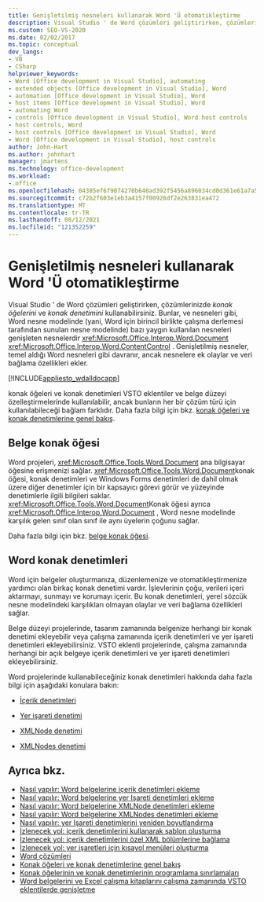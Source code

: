 ```yaml
---
title: Genişletilmiş nesneleri kullanarak Word 'Ü otomatikleştirme
description: Visual Studio ' de Word çözümleri geliştirirken, çözümlerinizde konak öğelerini ve konak denetimlerini nasıl kullanabileceğinizi öğrenin.
ms.custom: SEO-VS-2020
ms.date: 02/02/2017
ms.topic: conceptual
dev_langs:
- VB
- CSharp
helpviewer_keywords:
- Word [Office development in Visual Studio], automating
- extended objects [Office development in Visual Studio], Word
- automation [Office development in Visual Studio], Word
- host items [Office development in Visual Studio], Word
- automating Word
- controls [Office development in Visual Studio], Word host controls
- host controls, Word
- host controls [Office development in Visual Studio], Word
- Word [Office development in Visual Studio], host controls
author: John-Hart
ms.author: johnhart
manager: jmartens
ms.technology: office-development
ms.workload:
- office
ms.openlocfilehash: 04385ef6f9074270b640ad392f5456a896034cd0d361e61a7a5f63e1f69f4950
ms.sourcegitcommit: c72b2f603e1eb3a4157f00926df2e263831ea472
ms.translationtype: MT
ms.contentlocale: tr-TR
ms.lasthandoff: 08/12/2021
ms.locfileid: "121352259"
---
```

# <a name="automate-word-by-using-extended-objects"></a>Genişletilmiş nesneleri kullanarak Word 'Ü otomatikleştirme
  Visual Studio ' de Word çözümleri geliştirirken, çözümlerinizde *konak öğelerini* ve *konak denetimini* kullanabilirsiniz. Bunlar, ve nesneleri gibi, Word nesne modelinde (yani, Word için birincil birlikte çalışma derlemesi tarafından sunulan nesne modelinde) bazı yaygın kullanılan nesneleri genişleten nesnelerdir <xref:Microsoft.Office.Interop.Word.Document> <xref:Microsoft.Office.Interop.Word.ContentControl> . Genişletilmiş nesneler, temel aldığı Word nesneleri gibi davranır, ancak nesnelere ek olaylar ve veri bağlama özellikleri ekler.

 [!INCLUDE[appliesto_wdalldocapp](../vsto/includes/appliesto-wdalldocapp-md.md)]

 konak öğeleri ve konak denetimleri VSTO eklentiler ve belge düzeyi özelleştirmelerinde kullanılabilir, ancak bunların her bir çözüm türü için kullanılabileceği bağlam farklıdır. Daha fazla bilgi için bkz. [konak öğeleri ve konak denetimlerine genel bakış](../vsto/host-items-and-host-controls-overview.md).

## <a name="document-host-item"></a>Belge konak öğesi
 Word projeleri, <xref:Microsoft.Office.Tools.Word.Document> ana bilgisayar öğesine erişmenizi sağlar. <xref:Microsoft.Office.Tools.Word.Document>konak öğesi, konak denetimleri ve Windows Forms denetimleri de dahil olmak üzere diğer denetimler için bir kapsayıcı görevi görür ve yüzeyinde denetimlerle ilgili bilgileri saklar. <xref:Microsoft.Office.Tools.Word.Document>Konak öğesi ayrıca <xref:Microsoft.Office.Interop.Word.Document> , Word nesne modelinde karşılık gelen sınıf olan sınıf ile aynı üyelerin çoğunu sağlar.

 Daha fazla bilgi için bkz. [belge konak öğesi](../vsto/document-host-item.md).

## <a name="word-host-controls"></a>Word konak denetimleri
 Word için belgeler oluşturmanıza, düzenlemenize ve otomatikleştirmenize yardımcı olan birkaç konak denetimi vardır. İşlevlerinin çoğu, verileri içeri aktarmayı, sunmayı ve korumayı içerir. Bu konak denetimleri, yerel sözcük nesne modelindeki karşılıkları olmayan olaylar ve veri bağlama özellikleri sağlar.

 Belge düzeyi projelerinde, tasarım zamanında belgenize herhangi bir konak denetimi ekleyebilir veya çalışma zamanında içerik denetimleri ve yer işareti denetimleri ekleyebilirsiniz. VSTO eklenti projelerinde, çalışma zamanında herhangi bir açık belgeye içerik denetimleri ve yer işareti denetimleri ekleyebilirsiniz.

 Word projelerinde kullanabileceğiniz konak denetimleri hakkında daha fazla bilgi için aşağıdaki konulara bakın:

- [İçerik denetimleri](../vsto/content-controls.md)

- [Yer işareti denetimi](../vsto/bookmark-control.md)

- [XMLNode denetimi](../vsto/xmlnode-control.md)

- [XMLNodes denetimi](../vsto/xmlnodes-control.md)

## <a name="see-also"></a>Ayrıca bkz.
- [Nasıl yapılır: Word belgelerine içerik denetimleri ekleme](../vsto/how-to-add-content-controls-to-word-documents.md)
- [Nasıl yapılır: Word belgelerine yer Işareti denetimleri ekleme](../vsto/how-to-add-bookmark-controls-to-word-documents.md)
- [Nasıl yapılır: Word belgelerine XMLNode denetimleri ekleme](../vsto/how-to-add-xmlnode-controls-to-word-documents.md)
- [Nasıl yapılır: Word belgelerine XMLNodes denetimleri ekleme](../vsto/how-to-add-xmlnodes-controls-to-word-documents.md)
- [Nasıl yapılır: yer Işareti denetimlerini yeniden boyutlandırma](../vsto/how-to-resize-bookmark-controls.md)
- [İzlenecek yol: içerik denetimlerini kullanarak şablon oluşturma](../vsto/walkthrough-creating-a-template-by-using-content-controls.md)
- [İzlenecek yol: içerik denetimlerini özel XML bölümlerine bağlama](../vsto/walkthrough-binding-content-controls-to-custom-xml-parts.md)
- [İzlenecek yol: yer işaretleri için kısayol menüleri oluşturma](../vsto/walkthrough-creating-shortcut-menus-for-bookmarks.md)
- [Word çözümleri](../vsto/word-solutions.md)
- [Konak öğeleri ve konak denetimlerine genel bakış](../vsto/host-items-and-host-controls-overview.md)
- [Konak öğelerinin ve konak denetimlerinin programlama sınırlamaları](../vsto/programmatic-limitations-of-host-items-and-host-controls.md)
- [Word belgelerini ve Excel çalışma kitaplarını çalışma zamanında VSTO eklentilerde genişletme](../vsto/extending-word-documents-and-excel-workbooks-in-vsto-add-ins-at-run-time.md)
